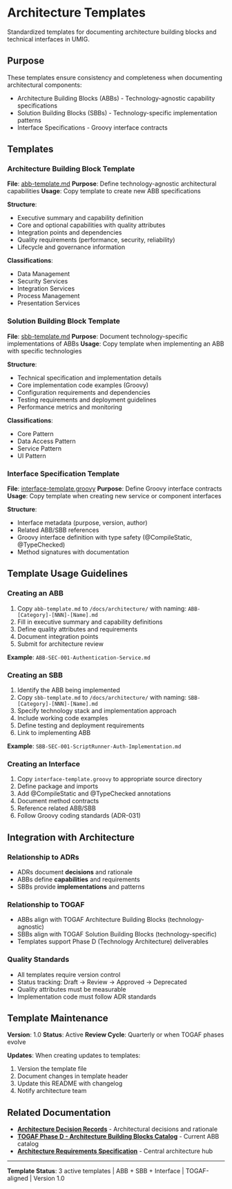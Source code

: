 # Architecture Templates

Standardized templates for documenting architecture building blocks and technical interfaces in UMIG.

## Purpose

These templates ensure consistency and completeness when documenting architectural components:

- Architecture Building Blocks (ABBs) - Technology-agnostic capability specifications
- Solution Building Blocks (SBBs) - Technology-specific implementation patterns
- Interface Specifications - Groovy interface contracts

## Templates

### Architecture Building Block Template

**File**: [abb-template.md](abb-template.md)
**Purpose**: Define technology-agnostic architectural capabilities
**Usage**: Copy template to create new ABB specifications

**Structure**:

- Executive summary and capability definition
- Core and optional capabilities with quality attributes
- Integration points and dependencies
- Quality requirements (performance, security, reliability)
- Lifecycle and governance information

**Classifications**:

- Data Management
- Security Services
- Integration Services
- Process Management
- Presentation Services

### Solution Building Block Template

**File**: [sbb-template.md](sbb-template.md)
**Purpose**: Document technology-specific implementations of ABBs
**Usage**: Copy template when implementing an ABB with specific technologies

**Structure**:

- Technical specification and implementation details
- Core implementation code examples (Groovy)
- Configuration requirements and dependencies
- Testing requirements and deployment guidelines
- Performance metrics and monitoring

**Classifications**:

- Core Pattern
- Data Access Pattern
- Service Pattern
- UI Pattern

### Interface Specification Template

**File**: [interface-template.groovy](interface-template.groovy)
**Purpose**: Define Groovy interface contracts
**Usage**: Copy template when creating new service or component interfaces

**Structure**:

- Interface metadata (purpose, version, author)
- Related ABB/SBB references
- Groovy interface definition with type safety (@CompileStatic, @TypeChecked)
- Method signatures with documentation

## Template Usage Guidelines

### Creating an ABB

1. Copy `abb-template.md` to `/docs/architecture/` with naming: `ABB-[Category]-[NNN]-[Name].md`
2. Fill in executive summary and capability definitions
3. Define quality attributes and requirements
4. Document integration points
5. Submit for architecture review

**Example**: `ABB-SEC-001-Authentication-Service.md`

### Creating an SBB

1. Identify the ABB being implemented
2. Copy `sbb-template.md` to `/docs/architecture/` with naming: `SBB-[Category]-[NNN]-[Name].md`
3. Specify technology stack and implementation approach
4. Include working code examples
5. Define testing and deployment requirements
6. Link to implementing ABB

**Example**: `SBB-SEC-001-ScriptRunner-Auth-Implementation.md`

### Creating an Interface

1. Copy `interface-template.groovy` to appropriate source directory
2. Define package and imports
3. Add @CompileStatic and @TypeChecked annotations
4. Document method contracts
5. Reference related ABB/SBB
6. Follow Groovy coding standards (ADR-031)

## Integration with Architecture

### Relationship to ADRs

- ADRs document **decisions** and rationale
- ABBs define **capabilities** and requirements
- SBBs provide **implementations** and patterns

### Relationship to TOGAF

- ABBs align with TOGAF Architecture Building Blocks (technology-agnostic)
- SBBs align with TOGAF Solution Building Blocks (technology-specific)
- Templates support Phase D (Technology Architecture) deliverables

### Quality Standards

- All templates require version control
- Status tracking: Draft → Review → Approved → Deprecated
- Quality attributes must be measurable
- Implementation code must follow ADR standards

## Template Maintenance

**Version**: 1.0
**Status**: Active
**Review Cycle**: Quarterly or when TOGAF phases evolve

**Updates**: When creating updates to templates:

1. Version the template file
2. Document changes in template header
3. Update this README with changelog
4. Notify architecture team

## Related Documentation

- **[Architecture Decision Records](../adr/README.md)** - Architectural decisions and rationale
- **[TOGAF Phase D - Architecture Building Blocks Catalog](../UMIG%20-%20TOGAF%20Phase%20D%20-%20Architecture%20Building%20Blocks%20Catalog.md)** - Current ABB catalog
- **[Architecture Requirements Specification](../UMIG%20-%20TOGAF%20Phases%20A-D%20-%20Architecture%20Requirements%20Specification.md)** - Central architecture hub

---

**Template Status**: 3 active templates | ABB + SBB + Interface | TOGAF-aligned | Version 1.0
